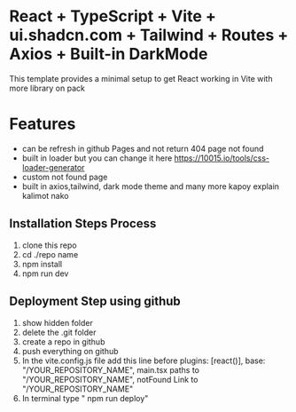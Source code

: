 # React + TypeScript + Vite + ui.shadcn.com + Tailwind + Routes + Axios + Built-in DarkMode

This template provides a minimal setup to get React working in Vite with more library on pack


# Features
- can be refresh in github Pages and not return 404 page not found
- built in loader but you can change it here https://10015.io/tools/css-loader-generator
- custom not found page
- built in axios,tailwind, dark mode theme and many more kapoy explain kalimot nako


## Installation Steps Process

1. clone this repo
2. cd ./repo name
3. npm install
4. npm run dev

## Deployment Step using github
1. show hidden folder
2. delete the .git folder
3. create a repo in github
5. push everything on github
6. In the vite.config.js file add this line before plugins: [react()],
base: "/YOUR_REPOSITORY_NAME", main.tsx paths to "/YOUR_REPOSITORY_NAME", notFound Link to "/YOUR_REPOSITORY_NAME"
7. In terminal type " npm run deploy"